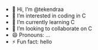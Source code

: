 - 👋 Hi, I’m @tekendraa
- 👀 I’m interested in coding in C
- 🌱 I’m currently learning C
- 💞️ I’m looking to collaborate on C
- 😄 Pronouns: ...
- ⚡ Fun fact: hello

<!---
tekendraa/tekendraa is a ✨ special ✨ repository because its `README.md` (this file) appears on your GitHub profile.
You can click the Preview link to take a look at your changes.
--->
